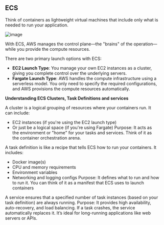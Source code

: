 ## ECS

Think of containers as lightweight virtual machines that include only what is needed to run your application.

![image](https://github.com/user-attachments/assets/e8db92d7-8218-444a-95e1-35890001cf3d)

With ECS, AWS manages the control plane—the "brains" of the operation—while you provide the compute resources.

There are two primary launch options with ECS:

* **EC2 Launch Type**: You manage your own EC2 instances as a cluster, giving you complete control over the underlying servers.
* **Fargate Launch Type**: AWS handles the compute infrastructure using a serverless model. You only need to specify the required configurations, and AWS provisions the compute resources automatically.

**Understanding ECS Clusters, Task Definitions and services**

A cluster is a logical grouping of resources where your containers run. It can include:
- EC2 instances (if you're using the EC2 launch type)
- Or just be a logical space (if you're using Fargate)
Purpose: It acts as the environment or "home" for your tasks and services. Think of it as the container orchestration arena.


A task definition is like a recipe that tells ECS how to run your containers. It includes:
- Docker image(s)
- CPU and memory requirements
- Environment variables
- Networking and logging configs
Purpose: It defines what to run and how to run it. You can think of it as a manifest that ECS uses to launch containers

A service ensures that a specified number of task instances (based on your task definition) are always running.
Purpose: It provides high availability, auto-recovery, and load balancing. If a task crashes, the service automatically replaces it. It’s ideal for long-running applications like web servers or APIs.
